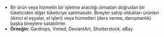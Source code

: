 - Bir ürün veya hizmetin bir işletme aracılığı olmadan doğrudan bir tüketiciden diğer tüketiciye satılmasıdır. Bireyler sahip oldukları ürünleri (ikinci el eşyalar, el işleri) veya hizmetleri (ders verme, danışmanlık) başka bireylere satabilirler.
- **Örneğin:** Gardrops, Vinted, DeviantArt, Shutterstock. eBay
